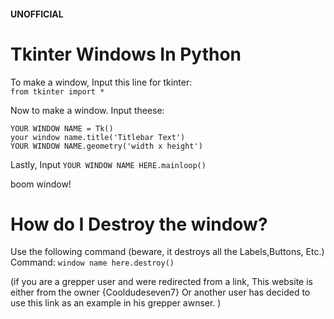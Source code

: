 #### UNOFFICIAL

# Tkinter Windows In Python

To make a window, Input this line for tkinter:\
`from tkinter import *` 

Now to make a window. Input theese:


`YOUR WINDOW NAME = Tk()`\
`your window name.title('Titlebar Text')`\
`YOUR WINDOW NAME.geometry('width x height')`

Lastly, Input
`YOUR WINDOW NAME HERE.mainloop()`


boom window!

# How do I Destroy the window?
Use the following command (beware, it destroys all the Labels,Buttons, Etc.)\
Command: `window name here.destroy()`

 
   
   

(if you are a grepper user and were redirected from a link, This website is either from the owner {Cooldudeseven7} Or another user has decided to use this link as an example in his grepper awnser. )
